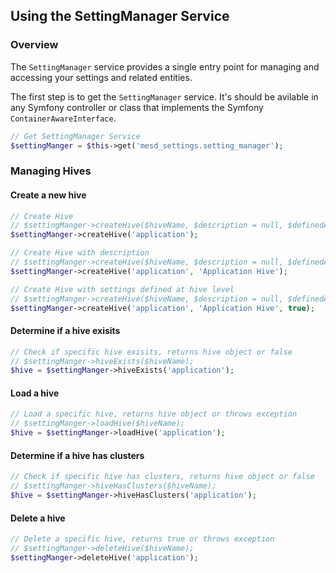 ## Using the SettingManager Service


### Overview

The `SettingManager` service provides a single entry point for managing and
accessing your settings and related entities.

The first step is to get the `SettingManager` service. It's should be avilable
in any Symfony controller or class that implements the Symfony
`ContainerAwareInterface`.

```php
// Get SettingManager Service
$settingManger = $this->get('mesd_settings.setting_manager');
```

### Managing Hives

#### Create a new hive

```php
// Create Hive
// $settingManger->createHive($hiveName, $description = null, $definedAtHive = false);
$settingManger->createHive('application');

// Create Hive with description
// $settingManger->createHive($hiveName, $description = null, $definedAtHive = false);
$settingManger->createHive('application', 'Application Hive');

// Create Hive with settings defined at hive level
// $settingManger->createHive($hiveName, $description = null, $definedAtHive = false);
$settingManger->createHive('application', 'Application Hive', true);
```

#### Determine if a hive exisits

```php
// Check if specific hive exisits, returns hive object or false
// $settingManger->hiveExists($hiveName);
$hive = $settingManger->hiveExists('application');
```

#### Load a hive

```php
// Load a specific hive, returns hive object or throws exception
// $settingManger->loadHive($hiveName);
$hive = $settingManger->loadHive('application');
```

#### Determine if a hive has clusters

```php
// Check if specific hive has clusters, returns hive object or false
// $settingManger->hiveHasClusters($hiveName);
$hive = $settingManger->hiveHasClusters('application');
```

#### Delete a hive

```php
// Delete a specific hive, returns true or throws exception
// $settingManger->deleteHive($hiveName);
$settingManger->deleteHive('application');
```

